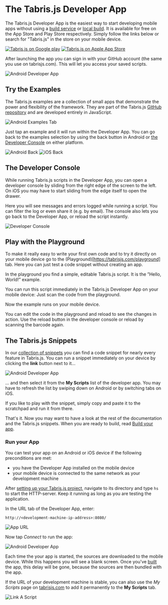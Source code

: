 ---
---
# The Tabris.js Developer App

The Tabris.js Developer App is the easiest way to start developing mobile apps without using a [build service](build.md) or [local build](local-build.md). It is available for free on the App Store and Play Store respectively. Simply follow the links below or search for "Tabris.js" in the store on your mobile device.

[![Tabris.js on Google play](https://tabrisjs.com/assets/img/playstore-badge.png)](https://play.google.com/store/apps/details?id=com.eclipsesource.tabrisjs2) [![Tabris.js on Apple App Store](https://tabrisjs.com/assets/img/appstore-badge.png)](https://itunes.apple.com/us/app/tabris.js-2/id1166468326?mt=8)

After launching the app you can sign in with your GitHub account (the same you use on tabrisjs.com). This will let you access your saved scripts.

![Android Developer App](img/welcome-screen.png)

## Try the Examples

The Tabris.js examples are a collection of small apps that demonstrate the power and flexibility of the framework. They are part of the Tabris.js [GitHub repository](https://github.com/eclipsesource/tabris-js/tree/master/examples) and are developed entirely in JavaScript.

![Android Examples Tab](img/examples.png)

Just tap an example and it will run within the Developer App. You can go back to the examples selection by using the back button in Android or [the Developer Console](#the-developer-console) on either platform.

![Android Back](img/back-android.png)         ![iOS Back](img/back-ios.png)

## The Developer Console

While running Tabris.js scripts in the Developer App, you can open a developer console by sliding from the right edge of the screen to the left. On iOS you may have to start sliding from the edge itself to open the drawer.

Here you will see messages and errors logged while running a script. You can filter the log or even share it (e.g. by email). The console also lets you go back to the Developer App, or reload the script instantly.

![Developer Console](img/console-android.png)

## Play with the Playground

To make it really easy to write your first own code and to try it directly on your mobile device go to the (Playground)[https://tabrisjs.com/playground] tab. Here you can just test a code snippet without creating an app.

In the playground you find a simple, editable Tabris.js script. It is the ”Hello, World!” example.

You can run this script immediately in the Tabris.js Developer App on your mobile device: Just scan the code from the playground.

Now the example runs on your mobile device.

You can edit the code in the playground and reload to see the changes in action. Use the reload button in the developer console or reload by scanning the barcode again.

## The Tabris.js Snippets

In our [collection of snippets](https://github.com/eclipsesource/tabris-js/tree/master/snippets) you can find a code snippet for nearly every feature in Tabris.js. You can run a snippet immediately on your device by clicking the **link** button next to it...

![Android Developer App](img/button-unlinked.png)

... and then select it from the **My Scripts** list of the developer app. You may have to refresh the list by swiping down on Android or by switching tabs on iOS.

If you like to play with the snippet, simply copy and paste it to the scratchpad and run it from there.

That's it. Now you may want to have a look at the rest of the documentation and the Tabris.js snippets. When you are ready to build, read [Build your app](build.md).

### Run your App

You can test your app on an Android or iOS device if the following preconditions are met:

* you have the Developer App installed on the mobile device
* your mobile device is connected to the same network as your development machine

After [setting up your Tabris.js project](getting-started.md), navigate to its directory and type `hs` to start the HTTP-server. Keep it running as long as you are testing the application.

In the URL tab of the Developer App, enter:

    http://<development-machine-ip-address>:8080/

![App URL](img/app-url.png)

Now tap *Connect* to run the app:

![Android Developer App](img/hello.png)

Each time the your app is started, the sources are downloaded to the mobile device. While this happens you will see a blank screen. Once you've [built](#publishing-your-app) the app, this delay will be gone, because the sources are then bundled with the app.

If the URL of your development machine is stable, you can also use the *My Scripts* page on [tabrisjs.com](http://tabrisjs.com) to add it permanently to the **My Scripts** tab.

![Link A Script](img/link-app.png)
